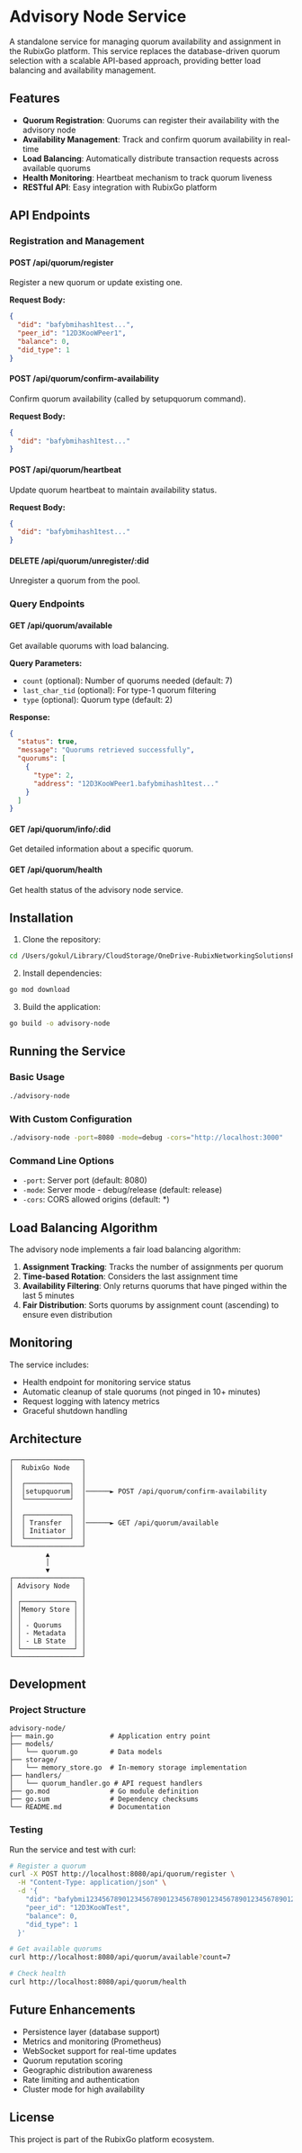 # Advisory Node Service

A standalone service for managing quorum availability and assignment in the RubixGo platform. This service replaces the database-driven quorum selection with a scalable API-based approach, providing better load balancing and availability management.

## Features

- **Quorum Registration**: Quorums can register their availability with the advisory node
- **Availability Management**: Track and confirm quorum availability in real-time
- **Load Balancing**: Automatically distribute transaction requests across available quorums
- **Health Monitoring**: Heartbeat mechanism to track quorum liveness
- **RESTful API**: Easy integration with RubixGo platform

## API Endpoints

### Registration and Management

#### POST /api/quorum/register
Register a new quorum or update existing one.

**Request Body:**
```json
{
  "did": "bafybmihash1test...",
  "peer_id": "12D3KooWPeer1",
  "balance": 0,
  "did_type": 1
}
```

#### POST /api/quorum/confirm-availability
Confirm quorum availability (called by setupquorum command).

**Request Body:**
```json
{
  "did": "bafybmihash1test..."
}
```

#### POST /api/quorum/heartbeat
Update quorum heartbeat to maintain availability status.

**Request Body:**
```json
{
  "did": "bafybmihash1test..."
}
```

#### DELETE /api/quorum/unregister/:did
Unregister a quorum from the pool.

### Query Endpoints

#### GET /api/quorum/available
Get available quorums with load balancing.

**Query Parameters:**
- `count` (optional): Number of quorums needed (default: 7)
- `last_char_tid` (optional): For type-1 quorum filtering
- `type` (optional): Quorum type (default: 2)

**Response:**
```json
{
  "status": true,
  "message": "Quorums retrieved successfully",
  "quorums": [
    {
      "type": 2,
      "address": "12D3KooWPeer1.bafybmihash1test..."
    }
  ]
}
```

#### GET /api/quorum/info/:did
Get detailed information about a specific quorum.

#### GET /api/quorum/health
Get health status of the advisory node service.

## Installation

1. Clone the repository:
```bash
cd /Users/gokul/Library/CloudStorage/OneDrive-RubixNetworkingSolutionsPvtLtd/Documents/GitHub/advisory-node
```

2. Install dependencies:
```bash
go mod download
```

3. Build the application:
```bash
go build -o advisory-node
```

## Running the Service

### Basic Usage
```bash
./advisory-node
```

### With Custom Configuration
```bash
./advisory-node -port=8080 -mode=debug -cors="http://localhost:3000"
```

### Command Line Options
- `-port`: Server port (default: 8080)
- `-mode`: Server mode - debug/release (default: release)
- `-cors`: CORS allowed origins (default: *)



## Load Balancing Algorithm

The advisory node implements a fair load balancing algorithm:

1. **Assignment Tracking**: Tracks the number of assignments per quorum
2. **Time-based Rotation**: Considers the last assignment time
3. **Availability Filtering**: Only returns quorums that have pinged within the last 5 minutes
4. **Fair Distribution**: Sorts quorums by assignment count (ascending) to ensure even distribution

## Monitoring

The service includes:
- Health endpoint for monitoring service status
- Automatic cleanup of stale quorums (not pinged in 10+ minutes)
- Request logging with latency metrics
- Graceful shutdown handling

## Architecture

```
┌─────────────────┐
│  RubixGo Node   │
│                 │
│  ┌───────────┐  │
│  │setupquorum│  │──────► POST /api/quorum/confirm-availability
│  └───────────┘  │
│                 │
│  ┌───────────┐  │
│  │ Transfer  │  │──────► GET /api/quorum/available
│  │ Initiator │  │
│  └───────────┘  │
└─────────────────┘
         ▲
         │
         ▼
┌─────────────────┐
│ Advisory Node   │
│                 │
│ ┌─────────────┐ │
│ │Memory Store │ │
│ │             │ │
│ │ - Quorums   │ │
│ │ - Metadata  │ │
│ │ - LB State  │ │
│ └─────────────┘ │
└─────────────────┘
```

## Development

### Project Structure
```
advisory-node/
├── main.go              # Application entry point
├── models/
│   └── quorum.go        # Data models
├── storage/
│   └── memory_store.go  # In-memory storage implementation
├── handlers/
│   └── quorum_handler.go # API request handlers
├── go.mod               # Go module definition
├── go.sum               # Dependency checksums
└── README.md            # Documentation
```

### Testing

Run the service and test with curl:

```bash
# Register a quorum
curl -X POST http://localhost:8080/api/quorum/register \
  -H "Content-Type: application/json" \
  -d '{
    "did": "bafybmi123456789012345678901234567890123456789012345678901234",
    "peer_id": "12D3KooWTest",
    "balance": 0,
    "did_type": 1
  }'

# Get available quorums
curl http://localhost:8080/api/quorum/available?count=7

# Check health
curl http://localhost:8080/api/quorum/health
```

## Future Enhancements

- Persistence layer (database support)
- Metrics and monitoring (Prometheus)
- WebSocket support for real-time updates
- Quorum reputation scoring
- Geographic distribution awareness
- Rate limiting and authentication
- Cluster mode for high availability

## License

This project is part of the RubixGo platform ecosystem.
